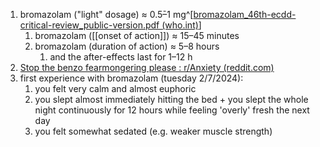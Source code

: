 1. bromazolam ("light" dosage) ≈ 0.5̄–1 mg^[[bromazolam_46th-ecdd-critical-review_public-version.pdf (who.int)](https://cdn.who.int/media/docs/default-source/46th-ecdd/bromazolam_46th-ecdd-critical-review_public-version.pdf?sfvrsn=4f1bccfa_1)]
	1. bromazolam ([[onset of action]]) ≈ 15–45 minutes
	2. bromazolam (duration of action) ≈ 5–8 hours
		1. and the after-effects last for 1–12 h
2. [Stop the benzo fearmongering please : r/Anxiety (reddit.com)](https://www.reddit.com/r/Anxiety/comments/12xv5zw/stop_the_benzo_fearmongering_please/)
3. first experience with bromazolam (tuesday 2/7/2024):
	1. you felt very calm and almost euphoric
	2. you slept almost immediately hitting the bed + you slept the whole night continuously for 12 hours while feeling 'overly' fresh the next day
	3. you felt somewhat sedated (e.g. weaker muscle strength)